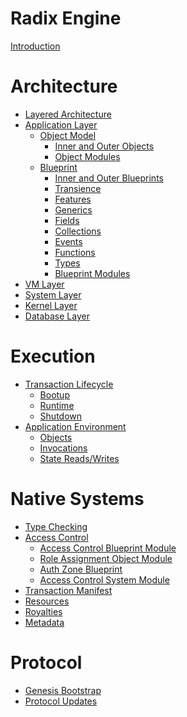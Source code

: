# Radix Engine

[Introduction](README.md)

# Architecture

- [Layered Architecture](architecture/layers.md)
- [Application Layer](architecture/application/README.md)
  - [Object Model](architecture/application/object/README.md)
    - [Inner and Outer Objects](architecture/application/object/inner_outer_objects.md)
    - [Object Modules](architecture/application/object/object_modules.md)
  - [Blueprint](architecture/application/blueprint/README.md)
    - [Inner and Outer Blueprints](architecture/application/blueprint/inner_outer.md)
    - [Transience](architecture/application/blueprint/transience.md)
    - [Features](architecture/application/blueprint/features.md)
    - [Generics](architecture/application/blueprint/generics.md)
    - [Fields](architecture/application/blueprint/fields.md)
    - [Collections](architecture/application/blueprint/collections.md)
    - [Events](architecture/application/blueprint/events.md)
    - [Functions](architecture/application/blueprint/functions.md)
    - [Types](architecture/application/blueprint/types.md)
    - [Blueprint Modules](architecture/application/blueprint/blueprint_modules.md)
- [VM Layer](architecture/vm/README.md)
- [System Layer](architecture/system/README.md)
- [Kernel Layer](architecture/kernel/README.md)
- [Database Layer](architecture/database/README.md)

# Execution

- [Transaction Lifecycle](execution/transaction_lifecycle/README.md)
  - [Bootup](execution/transaction_lifecycle/bootup.md)
  - [Runtime](execution/transaction_lifecycle/runtime.md)
  - [Shutdown](execution/transaction_lifecycle/shutdown.md)
- [Application Environment](execution/environment/README.md)
  - [Objects](execution/environment/object_lifecycle.md)
  - [Invocations](execution/environment/invocations.md)
  - [State Reads/Writes](execution/environment/state_reads_writes.md)

# Native Systems

- [Type Checking](native/type_checking/README.md)
- [Access Control](native/access_control/README.md)
  - [Access Control Blueprint Module](native/access_control/blueprint_module.md)
  - [Role Assignment Object Module](native/access_control/role_assignment.md)
  - [Auth Zone Blueprint](native/access_control/authzone.md)
  - [Access Control System Module](native/access_control/system_module.md)
- [Transaction Manifest]()
- [Resources]()
- [Royalties]()
- [Metadata]()

# Protocol
- [Genesis Bootstrap]()
- [Protocol Updates]()
 
